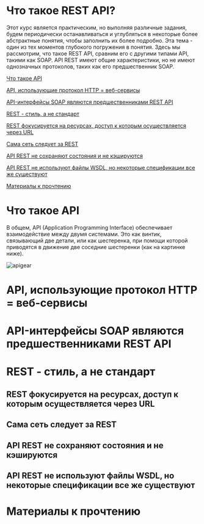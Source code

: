 # Что такое REST API?


Этот курс является практическим, но выполняя различные задания, будем периодически останавливаться и углубляться в некоторые более абстрактные понятия, чтобы заполнить их более подробно. Эта тема - один из тех моментов глубокого погружения в понятия. Здесь мы рассмотрим, что такое REST API, сравним его с другими типами API, такими как SOAP. API REST имеют общие характеристики, но не имеют однозначных протоколов, таких как его предшественник SOAP.

[Что такое API](#api)

[API, использующие протокол HTTP = веб-сервисы](#http)

[API-интерфейсы SOAP являются предшественниками REST API](@soap)

[REST - стиль, а не стандарт](#style)

[REST фокусируется на ресурсах, доступ к которым осуществляется через URL](#focus)

[Сама сеть следует за REST](#network)

[API REST не сохраняют состояния и не кэшируются](#nocash)

[API REST не используют файлы WSDL, но некоторые спецификации все же существуют](#somespec)

[Материалы к прочтению](#toread)

<a name="api"></a>
# Что такое API

В общем, API (Application Programming Interface) обеспечивает взаимодействие между двумя системами. Это как винтик, связывающий две детали, или как шестеренка, при помощи которой приводятся в движение две соседние шестеренки (как на картинке ниже).

![apigear]()

<a name="http"></a>
# API, использующие протокол HTTP = веб-сервисы

<a name="soap"></a>
# API-интерфейсы SOAP являются предшественниками REST API

<a name="style"></a>
# REST - стиль, а не стандарт

<a name="focus"></a>
## REST фокусируется на ресурсах, доступ к которым осуществляется через URL

<a name="network"></a>
## Сама сеть следует за REST

<a name="nocash"></a>
## API REST не сохраняют состояния и не кэшируются

<a name="somespec"></a>
## API REST не используют файлы WSDL, но некоторые спецификации все же существуют

<a name="toread"></a>
# Материалы к прочтению
